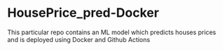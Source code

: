 # HousePrice_pred-Docker
This particular repo contains an ML model which predicts houses prices and is deployed using Docker and Github Actions
